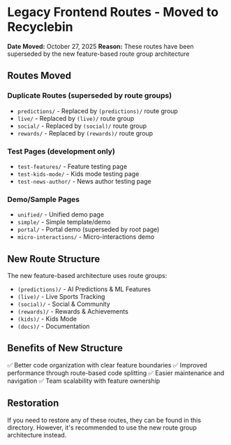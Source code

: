 # Legacy Frontend Routes - Moved to Recyclebin

**Date Moved:** October 27, 2025
**Reason:** These routes have been superseded by the new feature-based route group architecture

## Routes Moved

### Duplicate Routes (superseded by route groups)
- `predictions/` - Replaced by `(predictions)/` route group
- `live/` - Replaced by `(live)/` route group  
- `social/` - Replaced by `(social)/` route group
- `rewards/` - Replaced by `(rewards)/` route group

### Test Pages (development only)
- `test-features/` - Feature testing page
- `test-kids-mode/` - Kids mode testing page
- `test-news-author/` - News author testing page

### Demo/Sample Pages
- `unified/` - Unified demo page
- `simple/` - Simple template/demo
- `portal/` - Portal demo (superseded by root page)
- `micro-interactions/` - Micro-interactions demo

## New Route Structure

The new feature-based architecture uses route groups:
- `(predictions)/` - AI Predictions & ML Features
- `(live)/` - Live Sports Tracking
- `(social)/` - Social & Community
- `(rewards)/` - Rewards & Achievements
- `(kids)/` - Kids Mode
- `(docs)/` - Documentation

## Benefits of New Structure
✅ Better code organization with clear feature boundaries
✅ Improved performance through route-based code splitting
✅ Easier maintenance and navigation
✅ Team scalability with feature ownership

## Restoration
If you need to restore any of these routes, they can be found in this directory.
However, it's recommended to use the new route group architecture instead.
